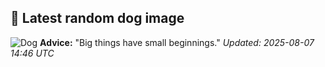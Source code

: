 ## 🐶 Latest random dog image
![Dog](https://images.dog.ceo/breeds/spaniel-blenheim/n02086646_1590.jpg)
**Advice:** "Big things have small beginnings."
*Updated: 2025-08-07 14:46 UTC*
